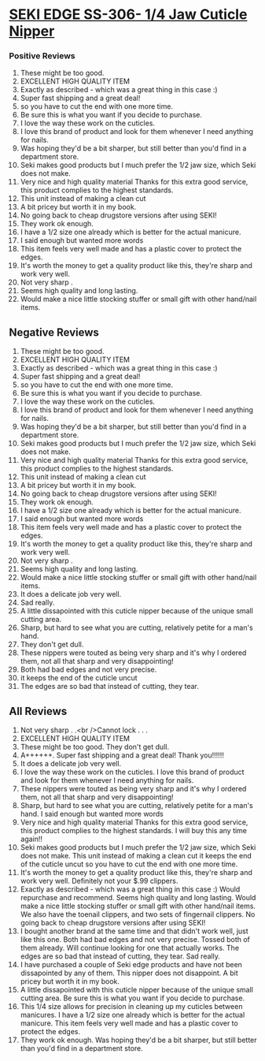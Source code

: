 # [SEKI EDGE SS-306- 1/4 Jaw Cuticle Nipper](https://products.checkmycream.com/products/SEKI-EDGE-SS-306-14-Jaw-Cuticle-Nipper.html)

### Positive Reviews

<ol>
      <li>These might be too good.</li>
      <li>EXCELLENT HIGH QUALITY ITEM</li>
      <li>Exactly as described - which was a great thing in this case :)  </li>
      <li>Super fast shipping and a great deal!  </li>
      <li>so you have to cut the end with one more time.</li>
      <li>Be sure this is what you want if you decide to purchase.</li>
      <li>I love the way these work on the cuticles.</li>
      <li>I love this brand of product and look for them whenever I need anything for nails.</li>
      <li>Was hoping they&#x27;d be a bit sharper, but still better than you&#x27;d find in a department store.</li>
      <li>Seki makes good products but I much prefer the 1/2 jaw size, which Seki does not make.</li>
      <li>Very nice and high quality material Thanks for this extra good service, this product complies to the highest standards.</li>
      <li>This unit instead of making a clean cut</li>
      <li>A bit pricey but worth it in my book.</li>
      <li>No going back to cheap drugstore versions after using SEKI!</li>
      <li>They work ok enough.  </li>
      <li>I have a 1/2 size one already which is better for the actual manicure.  </li>
      <li>I said enough but wanted more words</li>
      <li>This item feels very well made and has a plastic cover to protect the edges.</li>
      <li>It&#x27;s worth the money to get a quality product like this, they&#x27;re sharp and work very well.  </li>
      <li>Not very sharp .</li>
      <li>Seems high quality and long lasting.</li>
      <li>Would make a nice little stocking stuffer or small gift with other hand/nail items.</li>
</ol>


<h2>Negative Reviews</h2>
<ol>
<li> These might be too good.</li>
<li> EXCELLENT HIGH QUALITY ITEM</li>
<li> Exactly as described - which was a great thing in this case :)  </li>
<li> Super fast shipping and a great deal!  </li>
<li> so you have to cut the end with one more time.</li>
<li> Be sure this is what you want if you decide to purchase.</li>
<li> I love the way these work on the cuticles.</li>
<li> I love this brand of product and look for them whenever I need anything for nails.</li>
<li> Was hoping they&#x27;d be a bit sharper, but still better than you&#x27;d find in a department store.</li>
<li> Seki makes good products but I much prefer the 1/2 jaw size, which Seki does not make.</li>
<li> Very nice and high quality material Thanks for this extra good service, this product complies to the highest standards.</li>
<li> This unit instead of making a clean cut</li>
<li> A bit pricey but worth it in my book.</li>
<li> No going back to cheap drugstore versions after using SEKI!</li>
<li> They work ok enough.  </li>
<li> I have a 1/2 size one already which is better for the actual manicure.  </li>
<li> I said enough but wanted more words</li>
<li> This item feels very well made and has a plastic cover to protect the edges.</li>
<li> It&#x27;s worth the money to get a quality product like this, they&#x27;re sharp and work very well.  </li>
<li> Not very sharp .</li>
<li> Seems high quality and long lasting.</li>
<li> Would make a nice little stocking stuffer or small gift with other hand/nail items.</li>
<li> It does a delicate job very well.</li>
<li> Sad really.</li>
<li> A little dissapointed with this cuticle nipper because of the unique small cutting area.  </li>
<li> Sharp, but hard to see what you are cutting, relatively petite for a man&#x27;s hand.</li>
<li> They don&#x27;t get dull.</li>
<li> These nippers were touted as being very sharp and it&#x27;s why I ordered them, not all that sharp and very disappointing!</li>
<li> Both had bad edges and not very precise.  </li>
<li> it keeps the end of the cuticle uncut</li>
<li> The edges are so bad that instead of cutting, they tear.  </li>
</ol>

<h2>All Reviews</h2>

<ol>
    <li> Not very sharp . .&lt;br /&gt;Cannot lock . . .</li>
    <li> EXCELLENT HIGH QUALITY ITEM</li>
    <li> These might be too good. They don&#x27;t get dull.</li>
    <li> A++++++. Super fast shipping and a great deal!  Thank you!!!!!!</li>
    <li> It does a delicate job very well.</li>
    <li> I love the way these work on the cuticles. I love this brand of product and look for them whenever I need anything for nails.</li>
    <li> These nippers were touted as being very sharp and it&#x27;s why I ordered them, not all that sharp and very disappointing!</li>
    <li> Sharp, but hard to see what you are cutting, relatively petite for a man&#x27;s hand. I said enough but wanted more words</li>
    <li> Very nice and high quality material Thanks for this extra good service, this product complies to the highest standards. I will buy this any time again!!</li>
    <li> Seki makes good products but I much prefer the 1/2 jaw size, which Seki does not make. This unit instead of making a clean cut it keeps the end of the cuticle uncut so you have to cut the end with one more time.</li>
    <li> It&#x27;s worth the money to get a quality product like this, they&#x27;re sharp and work very well.  Definitely not your $.99 clippers.</li>
    <li> Exactly as described - which was a great thing in this case :)  Would repurchase and recommend. Seems high quality and long lasting. Would make a nice little stocking stuffer or small gift with other hand/nail items. We also have the toenail clippers, and two sets of fingernail clippers. No going back to cheap drugstore versions after using SEKI!</li>
    <li> I bought another brand at the same time and that didn&#x27;t work well, just like this one.  Both had bad edges and not very precise.  Tossed both of them already.  Will continue looking for one that actually works.  The edges are so bad that instead of cutting, they tear.  Sad really.</li>
    <li> I have purchased a couple of Seki edge products and have not been dissapointed by any of them.  This nipper does not disappoint.  A bit pricey but worth it in my book.</li>
    <li> A little dissapointed with this cuticle nipper because of the unique small cutting area.  Be sure this is what you want if you decide to purchase.</li>
    <li> This 1/4 size allows for precision in cleaning up my cuticles between manicures.  I have a 1/2 size one already which is better for the actual manicure.  This item feels very well made and has a plastic cover to protect the edges.</li>
    <li> They work ok enough.  Was hoping they&#x27;d be a bit sharper, but still better than you&#x27;d find in a department store.</li>
</ol>




